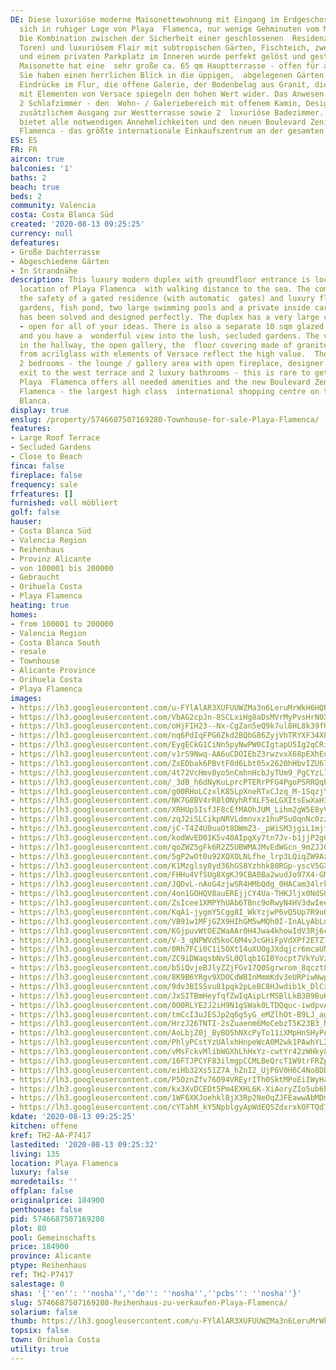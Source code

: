 ```yaml
---
DE: Diese luxuriöse moderne Maisonettewohnung mit Eingang im Erdgeschoss befindet
  sich in ruhiger Lage von Playa  Flamenca, nur wenige Gehminuten vom Meer entfernt.
  Die Kombination zwischen der Sicherheit einer geschlossenen  Residenz (mit automatischen
  Toren) und luxuriösem Flair mit subtropischen Gärten, Fischteich, zwei großen  Swimmingpools
  und einem privaten Parkplatz im Inneren wurde perfekt gelöst und gestaltet. Die
  Maisonette hat eine  sehr große ca. 65 qm Hauptterrasse - offen für alle Ihre Ideen.
  Sie haben einen herrlichen Blick in die üppigen,  abgelegenen Gärten. Die ersten
  Eindrücke im Flur, die offene Galerie, der Bodenbelag aus Granit, die Treppe aus  Acrilglass
  mit Elementen von Versace spiegeln den hohen Wert wider. Das Anwesen verfügt über
  2 Schlafzimmer - den  Wohn- / Galeriebereich mit offenem Kamin, Designerküche und
  zusätzlichem Ausgang zur Westterrasse sowie 2  luxuriöse Badezimmer. Playa Flamenca
  bietet alle notwendigen Annehmlichkeiten und den neuen Boulevard Zenia /  Playa
  Flamenca - das größte internationale Einkaufszentrum an der gesamten Costa Blanca.
ES: ES
FR: FR
aircon: true
balconies: '1'
baths: 2
beach: true
beds: 2
community: Valencia
costa: Costa Blanca Süd
created: '2020-08-13 09:25:25'
currency: null
defeatures:
- Große Dachterrasse
- Abgeschiedene Gärten
- In Strandnähe
description: This luxury modern duplex with groundfloor entrance is located in a quiet
  location of Playa Flamenca  with walking distance to the sea. The combination between
  the safety of a gated residence (with automatic  gates) and luxury flair with subtropical
  gardens, fish pond, two large swimming pools and a private inside car  parking area
  has been solved and designed perfectly. The duplex has a very large ca. 65 sqm main  terrace
  - open for all of your ideas. There is also a separate 10 sqm glazed conservatory
  and you have a  wonderful view into the lush, secluded gardens. The very first impressions
  in the hallway, the open gallery, the  floor covering made of granite, the staircase
  from acrilglass with elements of Versace reflect the high value.  The property has
  2 bedrooms - the lounge / gallery area with open fireplace, designer kitchen, and  additional
  exit to the west terrace and 2 luxury bathrooms - this is rare to get in the residence.
  Playa  Flamenca offers all needed amenities and the new Boulevard Zenia / Playa
  Flamenca - the largest high class  international shopping centre on the whole Costa
  Blanca.
display: true
enslug: /property/5746687507169280-Townhouse-for-sale-Playa-Flamenca/
features:
- Large Roof Terrace
- Secluded Gardens
- Close to Beach
finca: false
fireplace: false
frequency: sale
frfeatures: []
furnished: voll möbliert
golf: false
hauser:
- Costa Blanca Süd
- Valencia Region
- Reihenhaus
- Provinz Alicante
- von 100001 bis 200000
- Gebraucht
- Orihuela Costa
- Playa Flamenca
heating: true
homes:
- from 100001 to 200000
- Valencia Region
- Costa Blanca South
- resale
- Townhouse
- Alicante Province
- Orihuela Costa
- Playa Flamenca
images:
- https://lh3.googleusercontent.com/u-FYlAlAR3XUFUUWZMa3n6LeruMrWkH6HQRRN-DtXtrweTIOH_uAzlzZC4ZLoLsjgOCnPtJKc7KxWL8YXL80=w640-rj-e30-l100
- https://lh3.googleusercontent.com/VbAG2cpJn-8SCLxiHg8aDsMVrMyPvsHrN0Xlbn2Z0bxCbJ9uPM3j0Zm13MZu1cnSq33DQQ7tL6BhWKBpOdl2=w640-rj-e30-l100
- https://lh3.googleusercontent.com/oHjFIH23--Nx-CgZan5eQ9k7ul8HL8k39fRleLoVc9enYRzKGiDIBMhpkJ6tujoJFEt2sx7agl90YRQPm7F6=w640-rj-e30-l100
- https://lh3.googleusercontent.com/nq6PdIqFPG6Zkd2BQbG86ZyjVhTRYXF34XP7wxkfNsosUZ3UuKBC2keFYg3K8xXDzu1xjJwan17-qPxP22MaDg=w640-rj-e30-l100
- https://lh3.googleusercontent.com/EygECkG1CiNn5pyNwPW0CIgtapU5Ig2qCRidQDY0AYU1k238jWvWkfQRGhQdamR8HpsVfQsRssO-TkU0XGSi=w640-rj-e30-l100
- https://lh3.googleusercontent.com/v1rS9Nwq-AA6uCDOIEbZ3rwzvxX68pEXhEumWABBc8PhH0gc1goGBFuDs82u_ML-LCvgPh11Uw22syLr5mPM=w640-rj-e30-l100
- https://lh3.googleusercontent.com/ZxEDbak6PBvtF0d6Lbt05x2620hHbvIZU6745pMEXJpcYdw8LZN4MZXIV4VnC8cSZDT2j7eMy96K9I__fPM=w640-rj-e30-l100
- https://lh3.googleusercontent.com/4t72VcHmv8yo5nCmhnHcbJyTUm9_PgCYzL7h8C36NXpYglMWGvbiz_vsmS9DkyhOelyC1p1gydkQmgN_b44=w640-rj-e30-l100
- https://lh3.googleusercontent.com/_3dB_h6dNyKuLprcPTERrPFG4PgoPSRRQqbrtguvD4fKqAwUT0gCHchuzq0XevQpfBwsKVeckYFaRmMh8_w9cw=w640-rj-e30-l100
- https://lh3.googleusercontent.com/g00RHoLCzxlK85LpXneRTxCJzq_M-1SqzjYK6_3uttyyxpSyARthk6E_akp3UkmHr1O0KuLAKkQBEpmnz0cu5Q=w640-rj-e30-l100
- https://lh3.googleusercontent.com/NK7G8BV4rR8lONyhRfXLF5eLGXItsEwXaH3ASUF_vBSDjHGUUSk0XYKSTvuf6Z4Uo_8DFIOB-1WKIlLDsC5w=w640-rj-e30-l100
- https://lh3.googleusercontent.com/XRHUp5IsfJF8cEfMAOhJUM_Lihm2gW5E8yVzz54laB1pMU4N8msca9uoP15gPigagz6Hp4DBPkwp_JMjHXYA=w640-rj-e30-l100
- https://lh3.googleusercontent.com/zqJ2iSLCikpNRVLdmnvxz1huPSu0qnNc0zzpRYjjEvjubIJjreORlCEYakjZZ37bpFK7uLTpaRkgu2hhT0DC=w640-rj-e30-l100
- https://lh3.googleusercontent.com/jC-T4Z4U0uaOt8DWmZ3-_pWiSM3jgiL1mjfUmVqBLPQz5nhHNyKOFt6DcKKSAAD_RLAm9dvP-p89APcacRUCWQ=w640-rj-e30-l100
- https://lh3.googleusercontent.com/kodWvED01K5v40AIpgXy7tn7Jv-b1jjP2gCdcFXcnxxZBLwXcdJTwKRpfbUsYbNdwTiW7LCfIQyc4emoGs1B=w640-rj-e30-l100
- https://lh3.googleusercontent.com/qoZWZ5gFk6R2Z5UBWMAJMvEdWGcn_9mZJJC9ekYrqfdPhegsfgKGuWZsALK0UsyCPizhGzfi1PJujGSMU90_=w640-rj-e30-l100
- https://lh3.googleusercontent.com/5gP2wOt0u92XQXOLNLfhe_lrp3LQiqZW9AzldnLHXu0N0uYR8qIxZyu_jVH2MKV09uiuWcPM7_cPe0kdeDxSEQ=w640-rj-e30-l100
- https://lh3.googleusercontent.com/K1Mzglsy8yd36hGS8Yzhhk80RGp-yscV5GXb5hAZQ1YjK4maGdeB0nIRCrVYBJ1KS892wFCmKvEpvY0CXac2RQ=w640-rj-e30-l100
- https://lh3.googleusercontent.com/FHHu4VfSUg8XgKJ9CBA0Ba2wudJo97X4-GM5wd-iYd3tQvH3_7qH0-oBMWp234j86EtTAjuVBBF5dTZOvkg=w640-rj-e30-l100
- https://lh3.googleusercontent.com/JQDvL-nAoG4zjwSR4HMbQdg_0HACam34lrkOk_FrqbJrpo0yip-wJmNUM1cuVHNyL3RB-yczb7ROmnRCRuel=w640-rj-e30-l100
- https://lh3.googleusercontent.com/4on1GOHQV8auEREjjCY4Ua-THKJljx0NdSGtvF4QK3iYgrQynKOZICb-WYPRv0PInKtplPaOw61BlwZK1JI=w640-rj-e30-l100
- https://lh3.googleusercontent.com/ZsIcee1XMPYhUAb6TBnc9oRwyN4HV3dwIeeFLibgbd2nvt_uH9Vy8QUxDXTTkIB2vqW1PIaGdg5ftEGx5uqo=w640-rj-e30-l100
- https://lh3.googleusercontent.com/KqA1-jygmY5Cgg8I_WkYzjwP6vQ5Up7R9uQg9oysMR8gSj1R64tu0IcbkNPhnZ8Bfg4Iu81FZebs9t8x9azxXA=w640-rj-e30-l100
- https://lh3.googleusercontent.com/VB91w1MFjGZX9HIhGM5wMQh0I-InALyAbLuH3ugWJnuYLdM217PTHpBgsSXMvg4bpR08ClMOiTOz_QhLHSk5eQ=w640-rj-e30-l100
- https://lh3.googleusercontent.com/KGjpuvWtOEZWaAAr0H4Jwa4khowIdV3Rj6coXA3LX2ymmH61hJPlczGxB2XmayOKYNeALoZAVv9uV7PDqA8=w640-rj-e30-l100
- https://lh3.googleusercontent.com/V-3_qNPWVd5koC6M4vJcGHiFpVdXPf2ETZT7r6WRxwl_-30kOW89KBR4nAv8tEuHdyO078inHe4W2DllXRI=w640-rj-e30-l100
- https://lh3.googleusercontent.com/0Rh7FCi0C1i5OXt14uXUOgJXdqjcr6mcaUN0ULJsN3k8DwEST54tsfQ3-JV07upXvgxkDpteiy_Vb5wfhTjd_g=w640-rj-e30-l100
- https://lh3.googleusercontent.com/ZC9iDWaqsbNvSL0Qlqb1GI0Yocpt7VkYuVzGOXyyvTegwP-TaJJIhL3-vSledkKA1ONy31A51HVrDvo_EPFk=w640-rj-e30-l100
- https://lh3.googleusercontent.com/b5iQvjeBJlyZZjFGv17Q0Sgrwrom_8qczt8LnJeUQXQ5tQOzwBxPpBOqNy81n5LoN9ztfrxV5vE6qSQmQvxf=w640-rj-e30-l100
- https://lh3.googleusercontent.com/8K9B6YRgv9XDOCdWBInMmmKdv3eURPiwNwpxwo_xkjg2Vo0loWE2WdQftdRzeWvr9xrJs3IXUwT4q2rjV5M=w640-rj-e30-l100
- https://lh3.googleusercontent.com/9dv3BISSvu81pqk2pLeBC8HJwdib1k_DlCxy6Xa9Rsm13_bFgeSPH46CqhuEahfriIaXWPd196ODjtyctpn98Q=w640-rj-e30-l100
- https://lh3.googleusercontent.com/JxSITBmHeyfqfZwIqAipLrMSBlLkB3B9BuHa0N2ttkGvQo8JNn7Qwkp9JhKdccLEz1l0Lyht91AsjQH7sLKG=w640-rj-e30-l100
- https://lh3.googleusercontent.com/0O0RLYE2J2iH9N1gSWak0LTDQquc-iwdpvAF3LmO83YOitphjQfpIsopxlJxv0u2z7iYDyYqcdnAd7QuHCk-=w640-rj-e30-l100
- https://lh3.googleusercontent.com/tmCcI3uJESJp2q6g5yG_eMZlhOt-B9LJ_agPA7thG3SktLpH8HpIZtKkgmYhHRN0Ie80yQF5J7S9DS2fHwPkNw=w640-rj-e30-l100
- https://lh3.googleusercontent.com/HrzJ26TNTI-2sZuaenm6MoCebzT5K23B3_NDoisLvz3-ypLSkYY0j9N4iF70bL_5fT78UZHY0vHQy3yAOGv_=w640-rj-e30-l100
- https://lh3.googleusercontent.com/AoLbjZ0j_ByBO5hNXcPyTo11iXMpHnSHyPelaepSkZ3eQLuwpScTV6VzjPgd91dcS23SN19zMnSjtQPS4rQ=w640-rj-e30-l100
- https://lh3.googleusercontent.com/PhlyPCstYzUAlxhHnpeWcA0M2wk1PAwhYL2UgOS8J3CRs6pGITS1IC3Z_B523sd-UHgyscJUKnFFtAb938xf=w640-rj-e30-l100
- https://lh3.googleusercontent.com/vMsFckvMlibWGXhLhHxYz-cwtYr42zWHky80C1tgOX3-CBhUoZWKMt4v6YIQulqBhpcCf8F4gx9D2xT8xZ6Q1Q=w640-rj-e30-l100
- https://lh3.googleusercontent.com/16FTJPCYF83ilmgpCCMLBeQrcT1W9trFRZpJ44MzRsnN1QIJWUW7kcLssEXfTVQkgxnTyUjmbbm0_v4bRafG=w640-rj-e30-l100
- https://lh3.googleusercontent.com/eiHb32Xs51Z7A_hZnI2_UjP6V0H6C4No8DD3yU55ZrYFb5bhaEN96WHVhRbZv6b0ZyrcYX7lz9pQCksV0elWEA=w640-rj-e30-l100
- https://lh3.googleusercontent.com/P5OznZfv76O94VREyrITh0SktMPoEiIWyHaQzGRhfEuXaO2OSlJeiIWFTUbZjl-6rNXVIxSCYo6JQFqMN3c=w640-rj-e30-l100
- https://lh3.googleusercontent.com/kx3XvDCEDt5Pm4EXHL6K-XiAoryZIo5ub6bhlH3p61w8Fa7_LwuZ_By4FN_FCZ7vEWrENN5JYG93CVeS-ipiQw=w640-rj-e30-l100
- https://lh3.googleusercontent.com/1WF6XKJoehkl8jX3Rp2NeOqZJFEawwAbMDmWf3WNPVDSgnSNiZ3klfOARP9GYha2RahWZQ12mGqxafPwVLpz=w640-rj-e30-l100
- https://lh3.googleusercontent.com/cYTahM_kY5NpblgyApWdEQ5ZdxrxkOFTQd7dgM9l7a3wdXhlvdXYFvrE-T66HxSmY7w_Ts1lzAZpvktDb1_n=w640-rj-e30-l100
kdate: '2020-08-13 09:25:25'
kitchen: offene
kref: TH2-AA-P7417
lastedited: '2020-08-13 09:25:32'
living: 135
location: Playa Flamenca
luxury: false
moredetails: ''
offplan: false
originalprice: 184900
penthouse: false
pid: 5746687507169280
plot: 80
pool: Gemeinschafts
price: 184900
province: Alicante
ptype: Reihenhaus
ref: TH2-P7417
salestage: 0
shas: '{''en'': ''nosha'',''de'': ''nosha'',''pcbs'': ''nosha''}'
slug: 5746687507169280-Reihenhaus-zu-verkaufen-Playa-Flamenca/
solarium: false
thumb: https://lh3.googleusercontent.com/u-FYlAlAR3XUFUUWZMa3n6LeruMrWkH6HQRRN-DtXtrweTIOH_uAzlzZC4ZLoLsjgOCnPtJKc7KxWL8YXL80=w400-h240-n-rj-e30-l100
topsix: false
town: Orihuela Costa
utility: true
---
```

